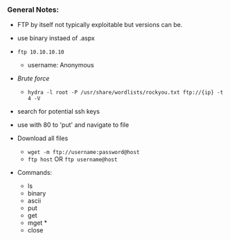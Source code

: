 ### General Notes:
- FTP by itself not typically exploitable but versions can be.
- use binary instaed of .aspx
- `ftp 10.10.10.10`
  - username: Anonymous
- *Brute force*
  - `hydra -l root -P /usr/share/wordlists/rockyou.txt ftp://{ip} -t 4 -V`
- search for potential ssh keys
- use with 80 to 'put' and navigate to file

- Download all files
  - `wget -m ftp://username:password@host`
  - `ftp host` OR `ftp username@host`
 
- Commands:
  -   ls
  -   binary
  -   ascii
  -   put
  -   get
  -   mget *
  -   close
